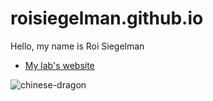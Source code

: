 # roisiegelman.github.io

Hello, my name is Roi Siegelman

* [My lab's website](https://www.weizmann.ac.il/dept/irb/shema/)

![chinese-dragon](https://github.com/roisiegelman/roisiegelman.github.io/assets/166688546/17217f62-4751-4bc5-af6f-a8ea889c707d)
